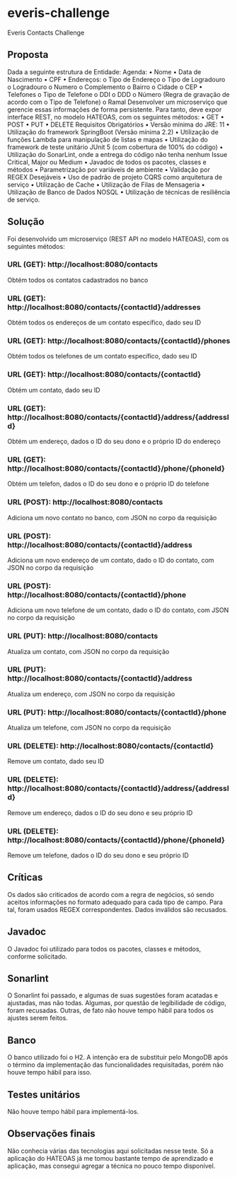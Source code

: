 # everis-challenge
Everis Contacts Challenge

## Proposta

Dada a seguinte estrutura de Entidade:
Agenda:
• Nome
• Data de Nascimento
• CPF
• Endereços:
o Tipo de Endereço
o Tipo de Logradouro
o Logradouro
o Numero
o Complemento
o Bairro
o Cidade
o CEP
• Telefones
o Tipo de Telefone
o DDI
o DDD
o Número (Regra de gravação de acordo com o Tipo de Telefone)
o Ramal
Desenvolver um microserviço que gerencie essas informações de forma persistente. Para tanto,
deve expor interface REST, no modelo HATEOAS, com os seguintes métodos:
• GET
• POST
• PUT
• DELETE
Requisitos
Obrigatórios
• Versão mínima do JRE: 11
• Utilização do framework SpringBoot (Versão mínima 2.2)
• Utilização de funções Lambda para manipulação de listas e mapas
• Utilização do framework de teste unitário JUnit 5 (com cobertura de 100% do
código)
• Utilização do SonarLint, onde a entrega do código não tenha nenhum Issue Critical,
Major ou Medium
• Javadoc de todos os pacotes, classes e métodos
• Parametrização por variáveis de ambiente
• Validação por REGEX
Desejáveis
• Uso de padrão de projeto CQRS como arquitetura de serviço
• Utilização de Cache
• Utilização de Filas de Mensageria
• Utilização de Banco de Dados NOSQL
• Utilização de técnicas de resiliência de serviço.

## Solução

Foi desenvolvido um microserviço (REST API no modelo HATEOAS), com os seguintes métodos:

### URL (GET): http://localhost:8080/contacts

Obtém todos os contatos cadastrados no banco

### URL (GET): http://localhost:8080/contacts/{contactId}/addresses

Obtém todos os endereços de um contato específico, dado seu ID

### URL (GET): http://localhost:8080/contacts/{contactId}/phones

Obtém todos os telefones de um contato específico, dado seu ID

### URL (GET): http://localhost:8080/contacts/{contactId}

Obtém um contato, dado seu ID

### URL (GET): http://localhost:8080/contacts/{contactId}/address/{addressId}

Obtém um endereço, dados o ID do seu dono e o próprio ID do endereço

### URL (GET): http://localhost:8080/contacts/{contactId}/phone/{phoneId}

Obtém um telefon, dados o ID do seu dono e o próprio ID do telefone

### URL (POST): http://localhost:8080/contacts

Adiciona um novo contato no banco, com JSON no corpo da requisição

### URL (POST): http://localhost:8080/contacts/{contactId}/address

Adiciona um novo endereço de um contato, dado o ID do contato, com JSON no corpo da requisição

### URL (POST): http://localhost:8080/contacts/{contactId}/phone

Adiciona um novo telefone de um contato, dado o ID do contato, com JSON no corpo da requisição

### URL (PUT): http://localhost:8080/contacts

Atualiza um contato, com JSON no corpo da requisição

### URL (PUT): http://localhost:8080/contacts/{contactId}/address

Atualiza um endereço, com JSON no corpo da requisição

### URL (PUT): http://localhost:8080/contacts/{contactId}/phone

Atualiza um telefone, com JSON no corpo da requisição

### URL (DELETE): http://localhost:8080/contacts/{contactId}

Remove um contato, dado seu ID

### URL (DELETE): http://localhost:8080/contacts/{contactId}/address/{addressId}

Remove um endereço, dados o ID do seu dono e seu próprio ID

### URL (DELETE): http://localhost:8080/contacts/{contactId}/phone/{phoneId}

Remove um telefone, dados o ID do seu dono e seu próprio ID

## Críticas

Os dados são criticados de acordo com a regra de negócios, só sendo aceitos informações no formato adequado para cada tipo de campo.
Para tal, foram usados REGEX correspondentes. Dados inválidos são recusados.

## Javadoc

O Javadoc foi utilizado para todos os pacotes, classes e métodos, conforme solicitado.

## Sonarlint

O Sonarlint foi passado, e algumas de suas sugestões foram acatadas e ajustadas, mas não todas. Algumas, por questão de legibilidade
de código, foram recusadas. Outras, de fato não houve tempo hábil para todos os ajustes serem feitos.

## Banco

O banco utilizado foi o H2. A intenção era de substituir pelo MongoDB após o término da implementação das funcionalidades requisitadas,
porém não houve tempo hábil para isso.

## Testes unitários

Não houve tempo hábil para implementá-los.

## Observações finais

Não conhecia várias das tecnologias aqui solicitadas nesse teste. Só a aplicação do HATEOAS já me tomou bastante tempo de aprendizado e
aplicação, mas consegui agregar a técnica no pouco tempo disponível.

